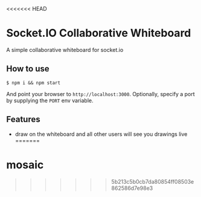 <<<<<<< HEAD

# Socket.IO Collaborative Whiteboard

A simple collaborative whiteboard for socket.io

## How to use

```
$ npm i && npm start
```

And point your browser to `http://localhost:3000`. Optionally, specify
a port by supplying the `PORT` env variable.

## Features

- draw on the whiteboard and all other users will see you drawings live
=======
# mosaic
>>>>>>> 5b213c5b0cb7da80854ff08503e862586d7e98e3
